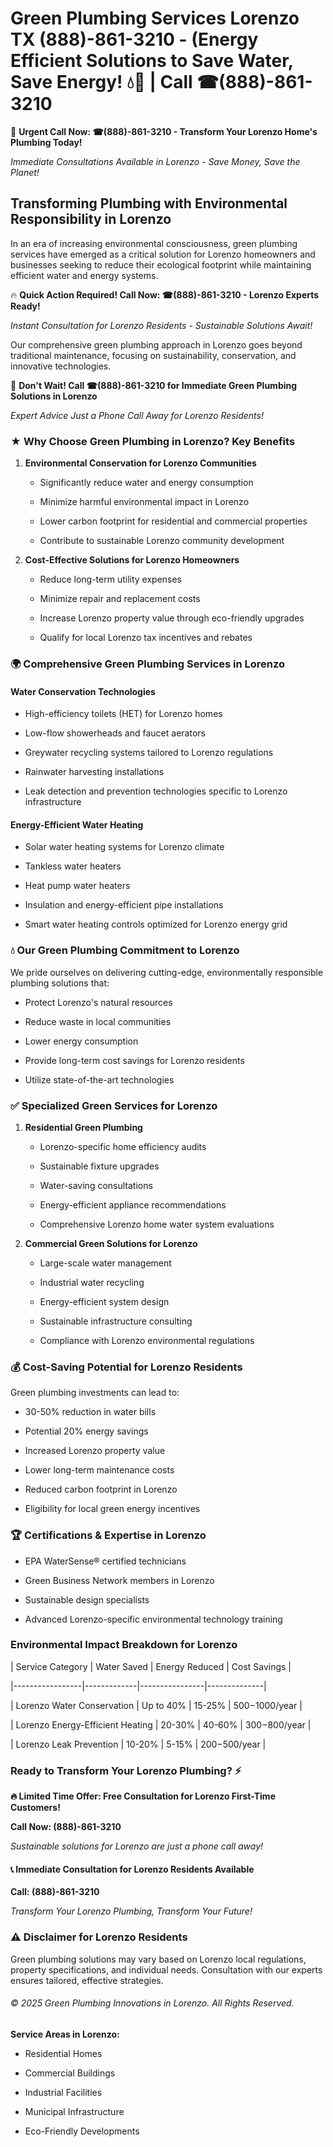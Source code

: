 # Green Plumbing Services Lorenzo TX (888)-861-3210 - (Energy Efficient Solutions to Save Water, Save Energy! 💧🌿 | Call ☎(888)-861-3210

🚨 **Urgent Call Now: ☎(888)-861-3210 - Transform Your Lorenzo Home's Plumbing Today!**
*Immediate Consultations Available in Lorenzo - Save Money, Save the Planet!*

## Transforming Plumbing with Environmental Responsibility in Lorenzo

In an era of increasing environmental consciousness, green plumbing services have emerged as a critical solution for Lorenzo homeowners and businesses seeking to reduce their ecological footprint while maintaining efficient water and energy systems. 

🔥 **Quick Action Required! Call Now: ☎(888)-861-3210 - Lorenzo Experts Ready!**
*Instant Consultation for Lorenzo Residents - Sustainable Solutions Await!*

Our comprehensive green plumbing approach in Lorenzo goes beyond traditional maintenance, focusing on sustainability, conservation, and innovative technologies.

🚨 **Don't Wait! Call ☎(888)-861-3210 for Immediate Green Plumbing Solutions in Lorenzo**
*Expert Advice Just a Phone Call Away for Lorenzo Residents!*

### ★ Why Choose Green Plumbing in Lorenzo? Key Benefits

1. **Environmental Conservation for Lorenzo Communities** 
   - Significantly reduce water and energy consumption
   - Minimize harmful environmental impact in Lorenzo
   - Lower carbon footprint for residential and commercial properties
   - Contribute to sustainable Lorenzo community development

2. **Cost-Effective Solutions for Lorenzo Homeowners** 
   - Reduce long-term utility expenses
   - Minimize repair and replacement costs
   - Increase Lorenzo property value through eco-friendly upgrades
   - Qualify for local Lorenzo tax incentives and rebates

### 🌍 Comprehensive Green Plumbing Services in Lorenzo

#### Water Conservation Technologies
- High-efficiency toilets (HET) for Lorenzo homes
- Low-flow showerheads and faucet aerators
- Greywater recycling systems tailored to Lorenzo regulations
- Rainwater harvesting installations
- Leak detection and prevention technologies specific to Lorenzo infrastructure

#### Energy-Efficient Water Heating
- Solar water heating systems for Lorenzo climate
- Tankless water heaters
- Heat pump water heaters
- Insulation and energy-efficient pipe installations
- Smart water heating controls optimized for Lorenzo energy grid

### 💧 Our Green Plumbing Commitment to Lorenzo

We pride ourselves on delivering cutting-edge, environmentally responsible plumbing solutions that:
- Protect Lorenzo's natural resources
- Reduce waste in local communities
- Lower energy consumption
- Provide long-term cost savings for Lorenzo residents
- Utilize state-of-the-art technologies

### ✅ Specialized Green Services for Lorenzo

1. **Residential Green Plumbing**
   - Lorenzo-specific home efficiency audits
   - Sustainable fixture upgrades
   - Water-saving consultations
   - Energy-efficient appliance recommendations
   - Comprehensive Lorenzo home water system evaluations

2. **Commercial Green Solutions for Lorenzo**
   - Large-scale water management
   - Industrial water recycling
   - Energy-efficient system design
   - Sustainable infrastructure consulting
   - Compliance with Lorenzo environmental regulations

### 💰 Cost-Saving Potential for Lorenzo Residents

Green plumbing investments can lead to:
- 30-50% reduction in water bills
- Potential 20% energy savings
- Increased Lorenzo property value
- Lower long-term maintenance costs
- Reduced carbon footprint in Lorenzo
- Eligibility for local green energy incentives

### 🏆 Certifications & Expertise in Lorenzo

- EPA WaterSense® certified technicians
- Green Business Network members in Lorenzo
- Sustainable design specialists
- Advanced Lorenzo-specific environmental technology training

### Environmental Impact Breakdown for Lorenzo

| Service Category | Water Saved | Energy Reduced | Cost Savings |
|-----------------|-------------|----------------|--------------|
| Lorenzo Water Conservation | Up to 40% | 15-25% | $500-$1000/year |
| Lorenzo Energy-Efficient Heating | 20-30% | 40-60% | $300-$800/year |
| Lorenzo Leak Prevention | 10-20% | 5-15% | $200-$500/year |

### Ready to Transform Your Lorenzo Plumbing? ⚡

**🔥 Limited Time Offer: Free Consultation for Lorenzo First-Time Customers!**

**Call Now: (888)-861-3210**
*Sustainable solutions for Lorenzo are just a phone call away!*

#### 📞 Immediate Consultation for Lorenzo Residents Available

**Call: (888)-861-3210**
*Transform Your Lorenzo Plumbing, Transform Your Future!*

### ⚠️ Disclaimer for Lorenzo Residents

Green plumbing solutions may vary based on Lorenzo local regulations, property specifications, and individual needs. Consultation with our experts ensures tailored, effective strategies.

###### © 2025 Green Plumbing Innovations in Lorenzo. All Rights Reserved.

**Service Areas in Lorenzo:** 
- Residential Homes
- Commercial Buildings
- Industrial Facilities
- Municipal Infrastructure
- Eco-Friendly Developments